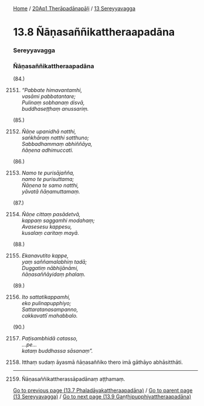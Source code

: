 
[Home](/) / [20Ap1 Therāpadānapāḷi](/tipitaka/20Ap1.md) / [13 Sereyyavagga](/tipitaka/20Ap1/13.md)

# 13.8 Ñāṇasaññikattheraapadāna

### Sereyyavagga

### Ñāṇasaññikattheraapadāna

(84.)

2151. _“Pabbate himavantamhi,_  
_vasāmi pabbatantare;_  
_Pulinaṃ sobhanaṃ disvā,_  
_buddhaseṭṭhaṃ anussariṃ._  


(85.)

2152. _Ñāṇe upanidhā natthi,_  
_saṅkhāraṃ natthi satthuno;_  
_Sabbadhammaṃ abhiññāya,_  
_ñāṇena adhimuccati._  


(86.)

2153. _Namo te purisājañña,_  
_namo te purisuttama;_  
_Ñāṇena te samo natthi,_  
_yāvatā ñāṇamuttamaṃ._  


(87.)

2154. _Ñāṇe cittaṃ pasādetvā,_  
_kappaṃ saggamhi modahaṃ;_  
_Avasesesu kappesu,_  
_kusalaṃ caritaṃ mayā._  


(88.)

2155. _Ekanavutito kappe,_  
_yaṃ saññamalabhiṃ tadā;_  
_Duggatiṃ nābhijānāmi,_  
_ñāṇasaññāyidaṃ phalaṃ._  


(89.)

2156. _Ito sattatikappamhi,_  
_eko pulinapupphiyo;_  
_Sattaratanasampanno,_  
_cakkavattī mahabbalo._  


(90.)

2157. _Paṭisambhidā catasso,_  
_…pe…_  
_kataṃ buddhassa sāsanaṃ”._  


2158. Itthaṃ sudaṃ āyasmā ñāṇasaññiko thero imā gāthāyo abhāsitthāti.

---

2159. Ñāṇasaññikattherassāpadānaṃ aṭṭhamaṃ.



[Go to previous page (13.7 Phaladāyakattheraapadāna)](/tipitaka/20Ap1/13/13.7.md) / [Go to parent page (13 Sereyyavagga)](/tipitaka/20Ap1/13.md) / [Go to next page (13.9 Gaṇṭhipupphiyattheraapadāna)](/tipitaka/20Ap1/13/13.9.md)


